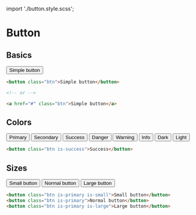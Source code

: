 import './button.style.scss';

# Button

## Basics

<div class="zyle-preview">
    <div class="buttons-preview">
        <button class="btn is-light">Simple button</button>
    </div>
</div>

```html
<button class="btn">Simple button</button>

<!-- or -->

<a href="#" class="btn">Simple button</a>
```

## Colors

<div class="zyle-preview">
    <div class="buttons-preview">
        <button class="btn is-primary">
            Primary
        </button>
        <button class="btn is-secondary">
            Secondary
        </button>
        <button class="btn is-success">
            Success
        </button>
        <button class="btn is-danger">
            Danger
        </button>
        <button class="btn is-warning">
            Warning
        </button>
        <button class="btn is-info">
            Info
        </button>
        <button class="btn is-dark">
            Dark
        </button>
        <button class="btn is-light">
            Light
        </button>
    </div>
</div>

```html
<button class="btn is-success">Success</button>
```

## Sizes

<div class="zyle-preview">
    <div class="buttons-preview">
        <button class="btn is-primary is-small">Small button</button>
        <button class="btn is-primary">Normal button</button>
        <button class="btn is-primary is-large">Large button</button>
    </div>
</div>

```html
<button class="btn is-primary is-small">Small button</button>
<button class="btn is-primary">Normal button</button>
<button class="btn is-primary is-large">Large button</button>
```
